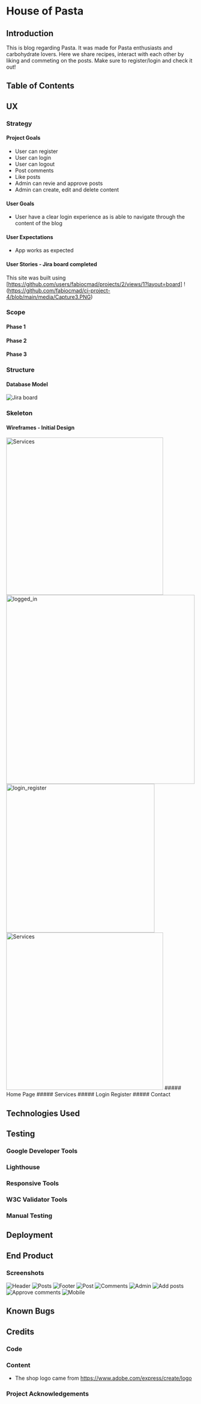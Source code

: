 # House of Pasta

## Introduction
This is blog regarding Pasta. It was made for Pasta enthusiasts and carbohydrate lovers. Here we share recipes, interact with each other by liking and commeting on the posts. Make sure to register/login and check it out!

## Table of Contents

## UX
### Strategy
#### Project Goals
- User can register
- User can login
- User can logout
- Post comments
- Like posts
- Admin can revie and approve posts
- Admin can create, edit and delete content

#### User Goals
- User have a clear login experience as is able to navigate through the content of the blog
#### User Expectations
- App works as expected
#### User Stories - Jira board completed
This site was built using [https://github.com/users/fabiocmad/projects/2/views/1?layout=board]
!(https://github.com/fabiocmad/ci-project-4/blob/main/media/Capture3.PNG)

### Scope
#### Phase 1
#### Phase 2
#### Phase 3

### Structure
#### Database Model
![Jira board](https://github.com/fabiocmad/ci-project-4/blob/main/media/cloudinary.PNG)

### Skeleton
#### Wireframes - Initial Design
<img width="418" alt="Services" src="https://user-images.githubusercontent.com/43655104/177613500-18f1d736-3120-43a7-b0bb-4f7ce66b9a5c.PNG">
<img width="502" alt="logged_in" src="https://user-images.githubusercontent.com/43655104/177613527-91463564-a47e-46a3-ba02-80fe4a52dd06.PNG">
<img width="395" alt="login_register" src="https://user-images.githubusercontent.com/43655104/177613548-6bc44474-169f-4c88-ad2a-4b36ebd0a0df.PNG">
<img width="418" alt="Services" src="https://user-images.githubusercontent.com/43655104/177613573-a38b78fe-84c0-4057-91a4-96b3d71fe63e.PNG">
##### Home Page
##### Services
##### Login Register
##### Contact

## Technologies Used

## Testing
### Google Developer Tools
### Lighthouse
### Responsive Tools
### W3C Validator Tools
### Manual Testing

## Deployment

## End Product
### Screenshots
![Header](https://github.com/fabiocmad/ci-project-4/blob/main/media/header.PNG)
![Posts](https://github.com/fabiocmad/ci-project-4/blob/main/media/posts.PNG)
![Footer](https://github.com/fabiocmad/ci-project-4/blob/main/media/footer.PNG)
![Post](https://github.com/fabiocmad/ci-project-4/blob/main/media/post.PNG)
![Comments](https://github.com/fabiocmad/ci-project-4/blob/main/media/comments.PNG)
![Admin](https://github.com/fabiocmad/ci-project-4/blob/main/media/admin.PNG)
![Add posts](https://github.com/fabiocmad/ci-project-4/blob/main/media/addposts.PNG)
![Approve comments](https://github.com/fabiocmad/ci-project-4/blob/main/media/approvecomments.PNG)
![Mobile](https://github.com/fabiocmad/ci-project-4/blob/main/media/mobile.PNG)

## Known Bugs

## Credits
### Code
### Content
* The shop logo came from https://www.adobe.com/express/create/logo

### Project Acknowledgements
